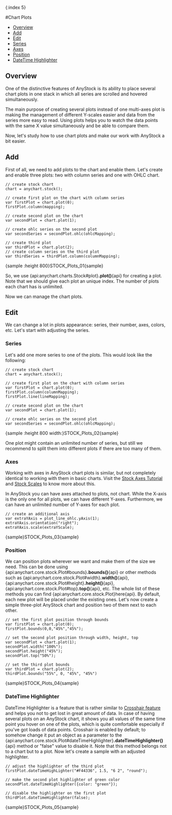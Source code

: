{:index 5}

#Chart Plots

* [Overview](#overview)
* [Add](#add)
* [Edit](#edit)
 * [Series](#series)
 * [Axes](#axes)
 * [Position](#position)
 * [DateTime Highlighter](#datetime_highlighter)

## Overview

One of the distinctive features of AnyStock is its ability to place several chart plots in one stack in which all series are scrolled and hovered simultaneously.

The main purpose of creating several plots instead of one multi-axes plot is making the management of different Y-scales easier and data from the series more easy to read. Using plots helps you to watch the data points with the same X value simultaneously and be able to compare them.

Now, let's study how to use chart plots and make our work with AnyStock a bit easier.

## Add

First of all, we need to add plots to the chart and enable them. Let's create and enable three plots: two with column series and one with OHLC chart.

```
// create stock chart
chart = anychart.stock();

// create first plot on the chart with column series
var firstPlot = chart.plot(0);
firstPlot.column(mapping);

// create second plot on the chart
var secondPlot = chart.plot(1);

// create ohlc series on the second plot
var secondSeries = secondPlot.ohlc(ohlcMapping);

// create third plot
var thirdPlot = chart.plot(2);
// create column series on the third plot
var thirdSeries = thirdPlot.column(columnMapping);
```

{sample :height 800}STOCK\_Plots\_01{sample}

So, we use {api:anychart.charts.Stock#plot}**.plot()**{api} for creating a plot. Note that we should give each plot an unique index. The number of plots each chart has is unlimited.

Now we can manage the chart plots.

## Edit

We can change a lot in plots appearance: series, their number, axes, colors, etc. Let's start with adjusting the series.

### Series

Let's add one more series to one of the plots. This would look like the following:

```
// create stock chart
chart = anychart.stock();

// create first plot on the chart with column series
var firstPlot = chart.plot(0);
firstPlot.column(columnMapping);
firstPlot.line(lineMapping);

// create second plot on the chart
var secondPlot = chart.plot(1);

// create ohlc series on the second plot
var secondSeries = secondPlot.ohlc(ohlcMapping);
```

{sample :height 800 width:}STOCK\_Plots\_02{sample}

One plot might contain an unlimited number of series, but still we recommend to split them into different plots if there are too many of them.

### Axes 

Working with axes in AnyStock chart plots is similar, but not completely identical to working with them in basic charts. Visit the [Stock Axes Tutorial](Axes) and [Stock Scales](Scales) to know more about this.

In AnyStock you can have axes attached to plots, not chart. While the X-axis is the only one for all plots, we can have different Y-axes. Furthermore, we can have an unlimited number of Y-axes for each plot. 

```
// create an additional axis
var extraYAxis = plot_line_ohlc.yAxis(1);
extraYAxis.orientation("right");
extraYAxis.scale(extraYScale);
```

{sample}STOCK\_Plots\_03{sample}

### Position

We can position plots wherever we want and make them of the size we need. This can be done using {api:anychart.core.stock.Plot#bounds}**.bounds()**{api} or other methods such as {api:anychart.core.stock.Plot#width}**.width()**{api}, {api:anychart.core.stock.Plot#height}**.height()**{api}, {api:anychart.core.stock.Plot#top}**.top()**{api}, etc. The whole list of these methods you can find {api:anychart.core.stock.Plot}here{api}. By default, each new plot will be placed under the existing ones. Let's now create a simple three-plot AnyStock chart and position two of them next to each other.

```
// set the first plot position through bounds
var firstPlot = chart.plot(0);
firstPlot.bounds(0,0,"45%","45%");

// set the second plot position through width, height, top
var secondPlot = chart.plot(1);
secondPlot.width("100%");
secondPlot.height("45%");
secondPlot.top("50%");

// set the third plot bounds
var thirdPlot = chart.plot(2);
thirdPlot.bounds("55%", 0, "45%", "45%")
```

{sample}STOCK\_Plots\_04{sample}

### DateTime Highlighter

DateTime Highlighter is a feature that is rather similar to [Crosshair feature](../Axes_and_Grids/Crosshair) and helps you not to get lost in great amount of data. In case of having several plots on an AnyStock chart, it shows you all values of the same time point you hover on one of the plots, which is quite comfortable especially if you've got loads of data points. Crosshair is enabled by default; to somehow change it put an object as a parameter to the {api:anychart.core.stock.Plot#dateTimeHighlighter}**.dateTimeHighlighter()**{api} method or "false" value to disable it. Note that this method belongs not to a chart but to a plot. Now let's create a sample with an adjusted highlighter.

```
// adjust the highlighter of the third plot
firstPlot.dateTimeHighLighter("#F44336", 1.5, "6 2", "round");

// make the second plot highlighter of green color
secondPlot.dateTimeHighlighter({color: "green"});

// disable the highlighter on the first plot
thirdPlot.dateTimeHighlighter(false);
```

{sample}STOCK\_Plots\_05{sample}